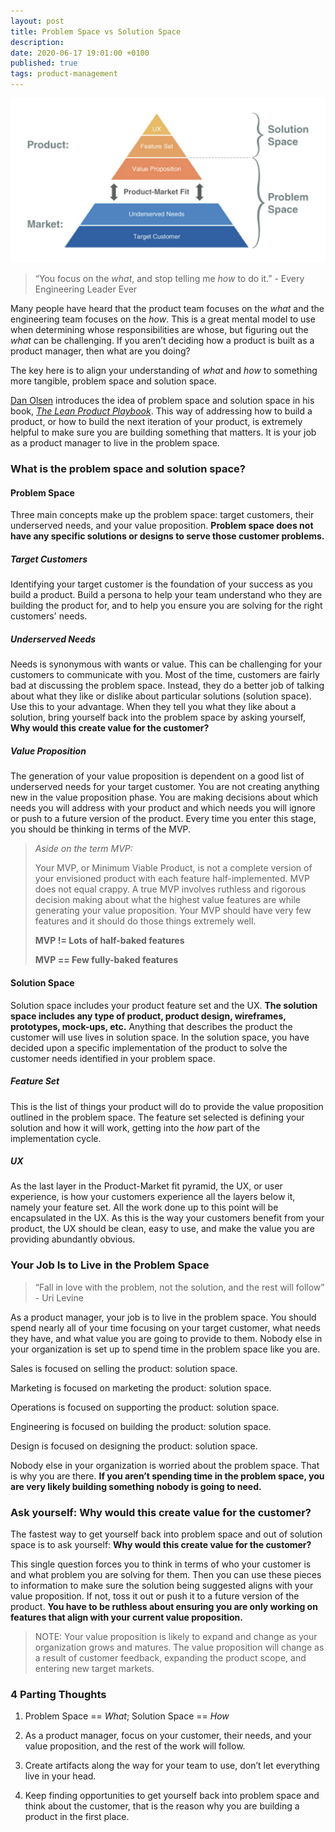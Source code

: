 ```yaml
---
layout: post
title: Problem Space vs Solution Space
description:
date: 2020-06-17 19:01:00 +0100
published: true
tags: product-management
---
```


![](/assets/4d7fe1d9-e419-4cf5-a3eb-5bf9083b4a7a_1844x965.jpeg)

> “You focus on the _what_, and stop telling me _how_ to do it.” - Every Engineering Leader Ever

Many people have heard that the product team focuses on the _what_ and the engineering team focuses on the _how_. This is a great mental model to use when determining whose responsibilities are whose, but figuring out the _what_ can be challenging. If you aren’t deciding how a product is built as a product manager, then what are you doing?

The key here is to align your understanding of _what_ and _how_ to something more tangible, problem space and solution space.

[Dan Olsen](https://dan-olsen.com/) introduces the idea of problem space and solution space in his book, _[The Lean Product Playbook](https://www.amazon.com/Lean-Product-Playbook-Innovate-Products/dp/1118960874)_. This way of addressing how to build a product, or how to build the next iteration of your product, is extremely helpful to make sure you are building something that matters. It is your job as a product manager to live in the problem space.

### What is the problem space and solution space? 

#### Problem Space

Three main concepts make up the problem space: target customers, their underserved needs, and your value proposition. **Problem space does not have any specific solutions or designs to serve those customer problems.**

##### Target Customers

Identifying your target customer is the foundation of your success as you build a product. Build a persona to help your team understand who they are building the product for, and to help you ensure you are solving for the right customers' needs.

##### Underserved Needs

Needs is synonymous with wants or value. This can be challenging for your customers to communicate with you. Most of the time, customers are fairly bad at discussing the problem space. Instead, they do a better job of talking about what they like or dislike about particular solutions (solution space). Use this to your advantage. When they tell you what they like about a solution, bring yourself back into the problem space by asking yourself, **Why would this create value for the customer?**

##### Value Proposition

The generation of your value proposition is dependent on a good list of underserved needs for your target customer. You are not creating anything new in the value proposition phase. You are making decisions about which needs you will address with your product and which needs you will ignore or push to a future version of the product. Every time you enter this stage, you should be thinking in terms of the MVP.

> _Aside on the term MVP:_
> 
> Your MVP, or Minimum Viable Product, is not a complete version of your envisioned product with each feature half-implemented. MVP does not equal crappy. A true MVP involves ruthless and rigorous decision making about what the highest value features are while generating your value proposition. Your MVP should have very few features and it should do those things extremely well.
> 
> **MVP != Lots of half-baked features**
> 
> **MVP == Few fully-baked features**

#### Solution Space

Solution space includes your product feature set and the UX. **The solution space includes any type of product, product design, wireframes, prototypes, mock-ups, etc.** Anything that describes the product the customer will use lives in solution space. In the solution space, you have decided upon a specific implementation of the product to solve the customer needs identified in your problem space.

##### Feature Set

This is the list of things your product will do to provide the value proposition outlined in the problem space. The feature set selected is defining your solution and how it will work, getting into the _how_ part of the implementation cycle.

##### UX

As the last layer in the Product-Market fit pyramid, the UX, or user experience, is how your customers experience all the layers below it, namely your feature set. All the work done up to this point will be encapsulated in the UX. As this is the way your customers benefit from your product, the UX should be clean, easy to use, and make the value you are providing abundantly obvious.

### Your Job Is to Live in the Problem Space

> “Fall in love with the problem, not the solution, and the rest will follow” - Uri Levine

As a product manager, your job is to live in the problem space. You should spend nearly all of your time focusing on your target customer, what needs they have, and what value you are going to provide to them. Nobody else in your organization is set up to spend time in the problem space like you are.

Sales is focused on selling the product: solution space.

Marketing is focused on marketing the product: solution space.

Operations is focused on supporting the product: solution space.

Engineering is focused on building the product: solution space.

Design is focused on designing the product: solution space.

Nobody else in your organization is worried about the problem space. That is why you are there. **If you aren’t spending time in the problem space, you are very likely building something nobody is going to need.**

### Ask yourself: Why would this create value for the customer?

The fastest way to get yourself back into problem space and out of solution space is to ask yourself: **Why would this create value for the customer?**

This single question forces you to think in terms of who your customer is and what problem you are solving for them. Then you can use these pieces to information to make sure the solution being suggested aligns with your value proposition. If not, toss it out or push it to a future version of the product. **You have to be ruthless about ensuring you are only working on features that align with your current value proposition.**

> NOTE: Your value proposition is likely to expand and change as your organization grows and matures. The value proposition will change as a result of customer feedback, expanding the product scope, and entering new target markets.

### 4 Parting Thoughts

1. Problem Space == _What_; Solution Space == _How_

2. As a product manager, focus on your customer, their needs, and your value proposition, and the rest of the work will follow. 

3. Create artifacts along the way for your team to use, don’t let everything live in your head. 

4. Keep finding opportunities to get yourself back into problem space and think about the customer, that is the reason why you are building a product in the first place.
